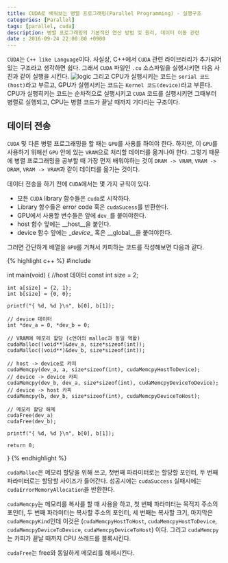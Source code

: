 ```yaml
---
title: CUDA로 배워보는 병렬 프로그래밍(Parallel Programming) - 실행구조
categories: [Parallel]
tags: [parallel, cuda]
description: 병렬 프로그래밍의 기본적인 연산 방법 및 원리, 데이터 이동 관련
date : 2016-09-24 22:00:00 +0900
---
```


`CUDA`는 `C++ like Language`이다. 사실상, C++에서 `CUDA` 관련 라이브러리가 추가되어 있는 구조라고 생각하면 쉽다. 그래서 `CUDA` 파일인 `.cu` 소스파일을 실행시키면 다음 사진과 같이 실행을 시킨다.
![logic](https://c4.staticflickr.com/9/8230/29267752363_60e1c95eca_b.jpg)
그리고 CPU가 실행시키는 코드는 `serial 코드(host)`라고 부르고, GPU가 실행시키는 코드는 `Kernel 코드(device)`라고 부른다. CPU가 실행히키는 코드는 순차적으로 실행시키고 `CUDA` 코드를 실행시키면 그때부터 병렬로 실행되고, CPU는 병렬 코드가 끝날 때까지 기다리는 구조이다.

## 데이터 전송
`CUDA` 및 다른 병렬 프로그래밍을 할 때는 `GPU`를 사용를 하여야 한다. 하지만, 이 `GPU`를 사용하기 위해선 `GPU` 안에 있는 `VRAM`으로 처리할 데이터를 옮겨나야 한다. 그렇기 때문에 병렬 프로그래밍을 공부할 때 가장 먼저 배워야하는 것이 `DRAM -> VRAM`, `VRAM -> DRAM`, `VRAM -> VRAM`과 같이 데이터를 옮기는 것이다.

데이터 전송을 하기 전에 `CUDA`에서는 몇 가지 규칙이 있다.

* 모든 `CUDA` library 함수들은 `cuda`로 시작하다.
* Library 함수들은 error code 혹은 `cudaSucess`를 반환한다.
* GPU에서 사용할 변수들은 앞에 `dev_`를 붙여야한다.
* host 함수 앞에는 \__host__을 붙인다.
* device 함수 앞에는 \__device__ 혹은 \__global__을 붙여야한다.

그러면 간단하게 배열을 `GPU`를 거쳐서 카피하는 코드를 작성해보면 다음과 같다.

{% highlight c++ %}
#include <cstdio>

int main(void) {
    //host 데이터
    const int size = 2;

    int a[size] = {2, 1};
    int b[size] = {0, 0};

    printf("{ %d, %d }\n", b[0], b[1]);

    // device 데이터
    int *dev_a = 0, *dev_b = 0;

    // VRAM에 메모리 할당 (c언어의 malloc과 동일 역활)
    cudaMalloc((void**)&dev_a, size*sizeof(int));
    cudaMalloc((void**)&dev_b, size*sizeof(int));

    // host -> device로 카피
    cudaMemcpy(dev_a, a, size*sizeof(int), cudaMemcpyHostToDevice);
    // device -> device 카피
    cudaMemcpy(dev_b, dev_a, size*sizeof(int), cudaMemcpyDeviceToDevice);
    // device -> host 카피
    cudaMemcpy(b, dev_b, size*sizeof(int), cudaMemcpyDeviceToHost);

    // 메모리 할당 해제
    cudaFree(dev_a)
    cudaFree(dev_b);

    printf("{ %d, %d }\n", b[0], b[1]);

    return 0;
}
{% endhighlight %}

`cudaMalloc`은 메모리 할당을 위해 쓰고, 첫번째 파라미터로는 할당할 포인터, 두 번째 파라미터로는 할당할 사이즈가 들어간다. 성공시에는 `cudaSuccess` 실패시에는 `cudaErrorMemoryAllocation`을 반환한다.

`cudaMemcpy`는 메모리를 복사를 할 때 사용을 하고, 첫 번째 파라미터는 목적지 주소의 포인터, 두 번째 파라미터는 복사할 주소의 포인터, 세 번째는 복사할 크기, 마지막은 `cudaMemcpyKind`인데 이것은 (`cudaMemcpyHostToHost`, `cudaMemcpyHostToDevice`, `cudaMemcpyDeviceToDevice`, `cudaMemcpyDeviceToHost`) 이다.
그리고 `cudaMemcpy`는 카피가 끝날 때까지 CPU 쓰레드를 블록시킨다.

`cudaFree`는 free와 동일하게 메모리를 해제시킨다.
